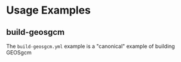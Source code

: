 # Usage Examples

## build-geosgcm

The `build-geosgcm.yml` example is a "canonical" example of building GEOSgcm
